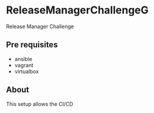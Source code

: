 # ReleaseManagerChallengeG
Release Manager Challenge

## Pre requisites

- ansible
- vagrant
- virtualbox

## About

This setup allows the CI/CD

